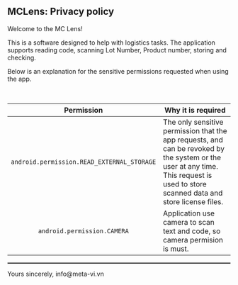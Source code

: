 ## MCLens: Privacy policy

Welcome to the MC Lens!

This is a software designed to help with logistics tasks. The application supports reading code, scanning Lot Number, Product number, storing and checking.

Below is an explanation for the sensitive permissions requested when using the app.

<br/>

| Permission | Why it is required |
| :---: | --- |
| `android.permission.READ_EXTERNAL_STORAGE` | The only sensitive permission that the app requests, and can be revoked by the system or the user at any time. This request is used to store scanned data and store license files. |
| `android.permission.CAMERA` | Application use camera to scan text and code, so camera permision is must.|

 <hr style="border:1px solid gray">
Yours sincerely,  
info@meta-vi.vn
